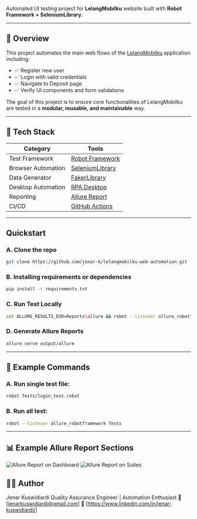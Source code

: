 Automated UI testing project for **LelangMobilku** website built with **Robot Framework + SeleniumLibrary**.

---

## 🚀 Overview

This project automates the main web flows of the [LelangMobilku](https://auction.lelangmobilku.co.id/) application including:

- ✅ Register new user  
- ✅ Login with valid credentials  
- ✅ Navigate to Deposit page  
- ✅ Verify UI components and form validations  

The goal of this project is to ensure core functionalities of LelangMobilku are tested in a **modular, reusable, and maintainable** way.

---

## 🧰 Tech Stack

| Category | Tools |
|-----------|-------|
| Test Framework | [Robot Framework](https://robotframework.org/) |
| Browser Automation | [SeleniumLibrary](https://robotframework.org/SeleniumLibrary/SeleniumLibrary.html) |
| Data Generator | [FakerLibrary](https://marketsquare.github.io/robotframework-faker/) |
| Desktop Automation | [RPA.Desktop](https://rpaframework.org/) |
| Reporting | [Allure Report](https://docs.qameta.io/allure/) |
| CI/CD | [GitHub Actions](https://github.com/features/actions) |

---

## Quickstart

### A. Clone the repo
```bash
git clone https://github.com/jenar-k/lelangmobilku-web-automation.git
```

### B. Installing requirements or dependencies
```bash
pip install -r requirements.txt
```

### C. Run Test Locally
```bash
set ALLURE_RESULTS_DIR=Reports\allure && robot --listener allure_robotframework Tests

```

### D. Generate Allure Reports
```bash
allure serve output/allure
```

---
## 🧩 Example Commands

### A. Run single test file:
  ```bash
  robot Tests/login_test.robot
  ```

### B. Run all test:
```bash
robot --listener allure_robotframework Tests
```

---

## 📊 Example Allure Report Sections
![Allure Report on Dashboard](https://drive.google.com/uc?export=view&id=1KIR0nFZrY8UjSWG3lpu2-IjX2UUKOtQB)
![Allure Report on Suites](https://drive.google.com/uc?export=view&id=13nVgkFsn6W6XY8f8aqBqzy4ZoC_-Hffu)


## 👨‍💻 Author

Jenar Kuswidiardi
Quality Assurance Engineer | Automation Enthusiast
📧 [jenarkuswidiardi@gmail.com]
💼 [https://www.linkedin.com/in/jenar-kuswidiardi/]
